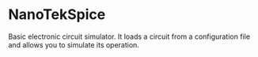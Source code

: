 # NanoTekSpice
Basic electronic circuit simulator. It loads a circuit from a configuration file and allows you to simulate its operation.
